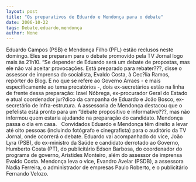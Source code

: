 ```yaml
---
layout: post
title: "Os preparativos de Eduardo e Mendonça para o debate"
date: 2006-10-22
tags: Debate,eduardo,mendonça
author: None
---
```

Eduardo Campos (PSB) e Mendonça Filho (PFL) estão reclusos neste domingo. Eles se preparam para o debate promovido pela TV Jornal logo mais às 21h10.
“Se depender de Eduardo será um debate de propostas, mas ele não vai aceitar provocações. Está preparado para rebater???, disse&nbsp;o assessor de imprensa do socialista, Evaldo Costa, à Cec?lia Ramos, repórter do Blog. 
E no que se refere ao Governo Arraes - e mais especificamente ao tema precatórios -, dois ex-secretários estão na linha de frente dessa preparação: Izael Nóbrega, ex-procurador Geral do Estado e atual coordenador jur?dico da campanha de Eduardo e João Bosco, ex-secretário de Infra-estrutura. 
A assessoria de Mendonça destacou que o pefelista está pronto para um “debate propositivo e informativo???, mas não informou quem estaria ajudando na preparação do candidato. Mendonça passa o dia em casa.&nbsp;&nbsp; 
Convidados
Eduardo e Mendonça têm direito a levar até oito pessoas (incluindo fotógrafo e cinegrafista) para o auditório da TV Jornal, onde ocorrerá o debate. 
Eduardo vai acompanhado do vice, João Lyra (PSB), do ex-ministro da Saúde e candidato derrotado ao Governo, Humberto Costa (PT), do publicitário Edson Barbosa, do coordenador do programa de governo, Aristides Monteiro, além do assessor de imprensa Evaldo Costa.
Mendonça&nbsp;leva o vice, Evandro Avelar (PSDB), a assessora Nadia Ferreira, o administrador de empresas Paulo Roberto, e o publicitário Fernando Velozo. 